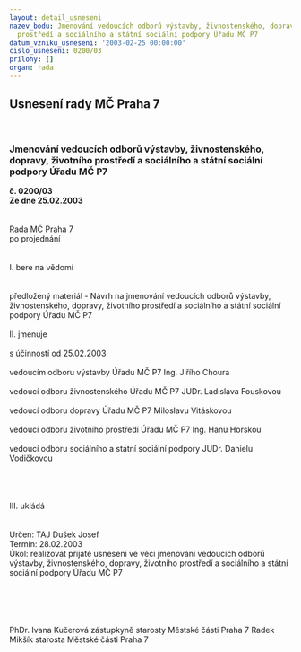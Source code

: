 ```yaml
---
layout: detail_usneseni
nazev_bodu: Jmenování vedoucích odborů výstavby, živnostenského, dopravy, životního
  prostředí a sociálního a státní sociální podpory Úřadu MČ P7
datum_vzniku_usneseni: '2003-02-25 00:00:00'
cislo_usneseni: 0200/03
prilohy: []
organ: rada
---
```

<div id="ucUsn_pList" class="usn">
	<span><h2>Usnesení rady MČ Praha 7 </h2>
<br></span><div class="standBody">
<span><h3>Jmenování vedoucích odborů výstavby, živnostenského, dopravy, životního prostředí a sociálního a státní sociální podpory Úřadu MČ P7</h3></span><div class="center">
		<strong>č. 0200/03</strong><br>
	</div>
<div class="center">
		<strong>Ze dne 25.02.2003</strong><br><br>
	</div>
<br>Rada MČ Praha 7<br>po projednání<br><br><br>I.	bere na vědomí<br><br> <br>předložený materiál - Návrh na jmenování vedoucích odborů výstavby, živnostenského, dopravy, životního prostředí a sociálního a státní sociální podpory Úřadu MČ P7<br><br>II.	jmenuje<br><br>s účinností od 25.02.2003<br><br>vedoucím odboru výstavby Úřadu MČ P7			Ing. Jiřího Choura<br><br>vedoucí odboru živnostenského Úřadu MČ P7		JUDr. Ladislava Fouskovou<br><br>vedoucí odboru dopravy Úřadu MČ P7			Miloslavu Vitáskovou<br><br>vedoucí odboru životního prostředí Úřadu MČ P7		Ing. Hanu Horskou<br><br>vedoucí odboru sociálního a státní sociální podpory		JUDr. Danielu Vodičkovou<br><br><br><br><br>III.	ukládá <br><br> <br>Určen:	     	TAJ Dušek Josef<br>Termín: 28.02.2003<br>Úkol:	realizovat přijaté usnesení ve věci jmenování vedoucích odborů výstavby, živnostenského, dopravy, životního prostředí a sociálního a státní sociální podpory  Úřadu MČ P7<br> <br><br><br> <br>	<br>PhDr. Ivana Kučerová zástupkyně starosty Městské části Praha 7	 Radek Mikšík starosta Městské části Praha 7<br>	<br><br>
</div>
</div>
